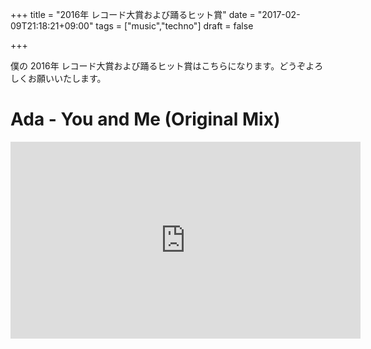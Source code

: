 +++
title = "2016年 レコード大賞および踊るヒット賞"
date = "2017-02-09T21:18:21+09:00"
tags = ["music","techno"]
draft = false

+++

僕の 2016年 レコード大賞および踊るヒット賞はこちらになります。どうぞよろしくお願いいたします。

# Ada - You and Me (Original Mix)

<div class="iframe-content">
<iframe width="560" height="315" src="https://www.youtube.com/embed/wWka1Hl88aU" frameborder="0" allowfullscreen></iframe>
</div>
